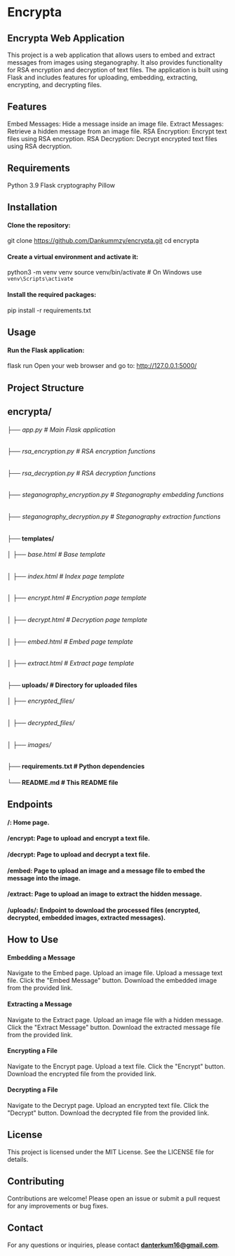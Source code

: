 # Encrypta

## Encrypta Web Application
This project is a web application that allows users to embed and extract messages from images using steganography. It also provides functionality for RSA encryption and decryption of text files. The application is built using Flask and includes features for uploading, embedding, extracting, encrypting, and decrypting files.

## Features
Embed Messages: Hide a message inside an image file.
Extract Messages: Retrieve a hidden message from an image file.
RSA Encryption: Encrypt text files using RSA encryption.
RSA Decryption: Decrypt encrypted text files using RSA decryption.
## Requirements
Python 3.9
Flask
cryptography
Pillow
## Installation
#### Clone the repository:
git clone https://github.com/Dankummzy/encrypta.git
cd encrypta
#### Create a virtual environment and activate it:
python3 -m venv venv
source venv/bin/activate  # On Windows use `venv\Scripts\activate`
#### Install the required packages:
pip install -r requirements.txt
## Usage
#### Run the Flask application:
flask run
Open your web browser and go to:
http://127.0.0.1:5000/
## Project Structure
## encrypta/
###### ├── app.py                  # Main Flask application
###### ├── rsa_encryption.py       # RSA encryption functions
###### ├── rsa_decryption.py       # RSA decryption functions
###### ├── steganography_encryption.py  # Steganography embedding functions
###### ├── steganography_decryption.py  # Steganography extraction functions
#### ├── templates/
###### │   ├── base.html           # Base template
###### │   ├── index.html          # Index page template
###### │   ├── encrypt.html        # Encryption page template
###### │   ├── decrypt.html        # Decryption page template
###### │   ├── embed.html          # Embed page template
###### │   ├── extract.html        # Extract page template
#### ├── uploads/                # Directory for uploaded files
###### │   ├── encrypted_files/
###### │   ├── decrypted_files/
###### │   ├── images/
#### ├── requirements.txt        # Python dependencies
#### └── README.md               # This README file
## Endpoints
#### /: Home page.
#### /encrypt: Page to upload and encrypt a text file.
#### /decrypt: Page to upload and decrypt a text file.
#### /embed: Page to upload an image and a message file to embed the message into the image.
#### /extract: Page to upload an image to extract the hidden message.
#### /uploads/<filename>: Endpoint to download the processed files (encrypted, decrypted, embedded images, extracted messages).
## How to Use
#### Embedding a Message
Navigate to the Embed page.
Upload an image file.
Upload a message text file.
Click the "Embed Message" button.
Download the embedded image from the provided link.
#### Extracting a Message
Navigate to the Extract page.
Upload an image file with a hidden message.
Click the "Extract Message" button.
Download the extracted message file from the provided link.
#### Encrypting a File
Navigate to the Encrypt page.
Upload a text file.
Click the "Encrypt" button.
Download the encrypted file from the provided link.
#### Decrypting a File
Navigate to the Decrypt page.
Upload an encrypted text file.
Click the "Decrypt" button.
Download the decrypted file from the provided link.
## License
This project is licensed under the MIT License. See the LICENSE file for details.
## Contributing
Contributions are welcome! Please open an issue or submit a pull request for any improvements or bug fixes.
## Contact
For any questions or inquiries, please contact **danterkum16@gmail.com**.
